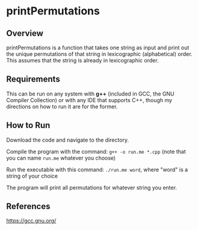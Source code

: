 # printPermutations

## Overview
printPermutations is a function that takes one string as input and print out the unique permutations of that string in lexicographic (alphabetical) order. This assumes that the string is already in lexicographic order.

## Requirements
This can be run on any system with **g++** (included in GCC, the GNU Compiler Collection) or with any IDE that supports C++, though my directions on how to run it are for the former.

## How to Run
Download the code and navigate to the directory.

Compile the program with the command: `g++ -o run.me *.cpp` (note that you can name `run.me` whatever you choose)

Run the executable with this command:
`./run.me word`, where "word" is a string of your choice

The program will print all permutations for whatever string you enter.

## References
https://gcc.gnu.org/
